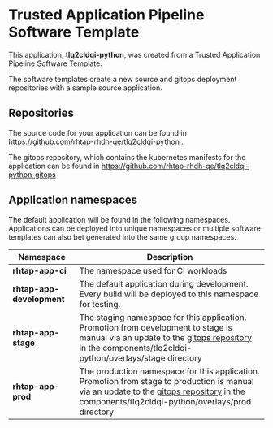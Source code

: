 # Trusted Application Pipeline Software Template

This application, **tlq2cldqi-python**, was created from a Trusted Application Pipeline Software Template.

The software templates create a new source and gitops deployment repositories with a sample source application. 

## Repositories

The source code for your application can be found in [https://github.com/rhtap-rhdh-qe/tlq2cldqi-python ](https://github.com/rhtap-rhdh-qe/tlq2cldqi-python ).
 
The gitops repository, which contains the kubernetes manifests for the application can be found in 
[https://github.com/rhtap-rhdh-qe/tlq2cldqi-python-gitops ](https://github.com/rhtap-rhdh-qe/tlq2cldqi-python-gitops ) 

## Application namespaces 

The default application will be found in the following namespaces. Applications can be deployed into unique namespaces or multiple software templates can also bet generated into the same group namespaces.  

|  Namespace   |  Description   |  
| -------- | -------- |
| **rhtap-app-ci** | The namespace used for CI workloads |
| **rhtap-app-development** | The default application during development. Every build will be deployed to this namespace for testing. |
| **rhtap-app-stage** | The staging namespace for this application. Promotion from development to stage is manual via an update to the [gitops repository](https://github.com/rhtap-rhdh-qe/tlq2cldqi-python-gitops ) in the components/tlq2cldqi-python/overlays/stage directory |
| **rhtap-app-prod** | The production namespace for this application. Promotion from stage to production is manual via an update to the [gitops repository](https://github.com/rhtap-rhdh-qe/tlq2cldqi-python-gitops ) in the components/tlq2cldqi-python/overlays/prod directory |
